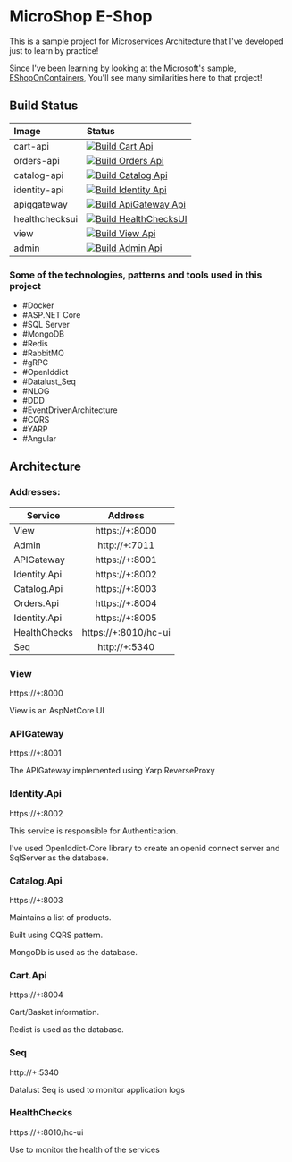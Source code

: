 # MicroShop E-Shop

This is a sample project for Microservices Architecture that I've developed just to learn by practice!

Since I've been learning by looking at the Microsoft's sample, [EShopOnContainers](https://github.com/dotnet-architecture/eShopOnContainers), You'll see many similarities here to that project!

## Build Status

| Image | Status |
| :--- | :--- |
| cart-api | [![Build Cart Api](https://github.com/HesamKashefi/MicroShop/actions/workflows/build-cart.yml/badge.svg)](https://github.com/HesamKashefi/MicroShop/actions/workflows/build-cart.yml) |
| orders-api | [![Build Orders Api](https://github.com/HesamKashefi/MicroShop/actions/workflows/build-orders.yml/badge.svg)](https://github.com/HesamKashefi/MicroShop/actions/workflows/build-orders.yml) |
| catalog-api | [![Build Catalog Api](https://github.com/HesamKashefi/MicroShop/actions/workflows/build-catalog.yml/badge.svg)](https://github.com/HesamKashefi/MicroShop/actions/workflows/build-catalog.yml) |
| identity-api | [![Build Identity Api](https://github.com/HesamKashefi/MicroShop/actions/workflows/build-identity.yml/badge.svg)](https://github.com/HesamKashefi/MicroShop/actions/workflows/build-identity.yml) |
| apiggateway | [![Build ApiGateway Api](https://github.com/HesamKashefi/MicroShop/actions/workflows/build-apigateway.yml/badge.svg)](https://github.com/HesamKashefi/MicroShop/actions/workflows/build-apigateway.yml) |
| healthchecksui | [![Build HealthChecksUI](https://github.com/HesamKashefi/MicroShop/actions/workflows/build-healthchecksui.yml/badge.svg)](https://github.com/HesamKashefi/MicroShop/actions/workflows/build-healthchecksui.yml) |
| view | [![Build View Api](https://github.com/HesamKashefi/MicroShop/actions/workflows/build-view.yml/badge.svg)](https://github.com/HesamKashefi/MicroShop/actions/workflows/build-view.yml) |
| admin | [![Build Admin Api](https://github.com/HesamKashefi/MicroShop/actions/workflows/build-admin.yml/badge.svg)](https://github.com/HesamKashefi/MicroShop/actions/workflows/build-admin.yml) |

### Some of the technologies, patterns and tools used in this project
- \#Docker
- \#ASP.NET Core
- \#SQL Server
- \#MongoDB
- \#Redis
- \#RabbitMQ
- \#gRPC
- \#OpenIddict
- \#Datalust_Seq
- \#NLOG
- \#DDD
- \#EventDrivenArchitecture
- \#CQRS
- \#YARP
- \#Angular

## Architecture

### Addresses:

| Service   |     Address     |
|----------|:-------------:|
|  View  |  https://+:8000 |
|  Admin  |  http://+:7011 |
|  APIGateway  |  https://+:8001 |
|  Identity.Api  |  https://+:8002 |
|  Catalog.Api  |  https://+:8003 |
|  Orders.Api  |  https://+:8004 |
|  Identity.Api  |  https://+:8005 |
|  HealthChecks  |  https://+:8010/hc-ui |
|  Seq  |  http://+:5340 |


### View
https://+:8000

View is an AspNetCore UI

### APIGateway
https://+:8001

The APIGateway implemented using Yarp.ReverseProxy

### Identity.Api
https://+:8002

This service is responsible for Authentication.

I've used OpenIddict-Core library to create an openid connect server and SqlServer as the database.


### Catalog.Api
https://+:8003

Maintains a list of products. 

Built using CQRS pattern.

MongoDb is used as the database.


### Cart.Api
https://+:8004

Cart/Basket information.

Redist is used as the database.



### Seq
http://+:5340

Datalust Seq is used to monitor application logs


### HealthChecks
https://+:8010/hc-ui

Use to monitor the health of the services